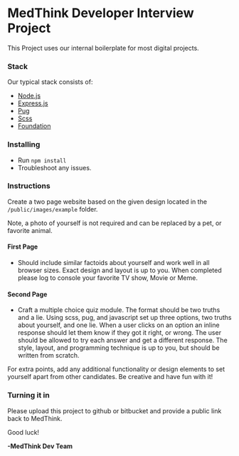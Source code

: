 # MedThink Developer Interview Project
This Project uses our internal boilerplate for most digital projects.


### Stack
Our typical stack consists of:

- [Node.js](https://nodejs.org/en/)
- [Express.js](https://expressjs.com/)
- [Pug](https://pugjs.org/api/getting-started.html)
- [Scss](https://sass-lang.com/)
- [Foundation](https://get.foundation/sites/docs/)

### Installing
- Run `npm install`
- Troubleshoot any issues.

### Instructions
Create a two page website based on the given design located in the `/public/images/example` folder. 

Note, a photo of yourself is not required and can be replaced by a pet, or favorite animal.

#### First Page
- Should include similar factoids about yourself and work well in all browser sizes. Exact design and layout is up to you. When completed please log to console your favorite TV show, Movie or Meme.

#### Second Page
- Craft a multiple choice quiz module. The format should be two truths and a lie. Using scss, pug, and javascript set up three options, two truths about yourself, and one lie. When a user clicks on an option an inline response should let them know if they got it right, or wrong. The user should be allowed to try each answer and get a different response. The style, layout, and programming technique is up to you, but should be written from scratch.

For extra points, add any additional functionality or design elements to set yourself apart from other candidates. Be creative and have fun with it!

### Turning it in
Please upload this project to github or bitbucket and provide a public link back to MedThink.

Good luck!

**-MedThink Dev Team**
